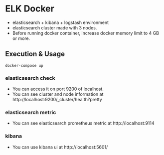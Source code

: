 # ELK Docker
* elasticsearch + kibana + logstash environment
* elasticsearch cluster made with 3 nodes.
* Before running docker container, increase docker memory limit to 4 GB or more.

## Execution & Usage
```
docker-compose up 
```

### elasticsearch check
* You can access it on port 9200 of localhost.
* You can see cluster and node information at http://localhost:9200/_cluster/health?pretty

### elasticsearch metric
* You can see elasticsearch prometheus metric at http://localhost:9114

### kibana
* You can use kibana ui at http://localhost:5601/
